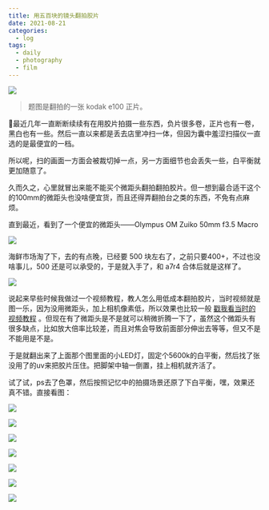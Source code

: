 ```yaml
---
title: 用五百块的镜头翻拍胶片
date: 2021-08-21 
categories:
  - log
tags: 
  - daily
  - photography
  - film
---
```


![](/assets/images/2021-08-21-reproduction_with_500_rmb_lens/2.jpeg)

>题图是翻拍的一张 kodak e100 正片。

最近几年一直断断续续有在用胶片拍摄一些东西，负片很多卷，正片也有一卷，黑白也有一些。然后一直以来都是丢去店里冲扫一体，但因为囊中羞涩扫描仪一直选的是最便宜的一档。

所以呢，扫的画面一方面会被裁切掉一点，另一方面细节也会丢失一些，白平衡就更加随意了。

久而久之，心里就冒出来能不能买个微距头翻拍翻拍胶片。但一想到最合适干这个的100mm的微距头也没啥便宜货，而且还得弄翻拍台之类的东西，不免有点麻烦。

直到最近，看到了一个便宜的微距头——Olympus OM Zuiko 50mm f3.5 Macro

![](/assets/images/2021-08-21-reproduction_with_500_rmb_lens/om50.jpeg)

海鲜市场淘了下，去的有点晚，已经要 500 块左右了，之前只要400+，不过也没啥事儿，500 还是可以承受的，于是就入手了，和 a7r4 合体后就是这样了。

![](/assets/images/2021-08-21-reproduction_with_500_rmb_lens/filmkit.jpeg)

说起来早些时候我做过一个视频教程，教人怎么用低成本翻拍胶片，当时视频就是图一乐，因为没用微距头，加上相机像素低，所以效果也比较一般 [戳我看当时的视频教程](https://www.bilibili.com/video/BV177411g7wP/) 。但现在有了微距头是不是就可以稍微折腾一下了，虽然这个微距头有很多缺点，比如放大倍率比较差，而且对焦会导致前面部分伸出去等等，但又不是不能用是不是。

于是就翻出来了上面那个图里面的小LED灯，固定个5600k的白平衡，然后找了张没用了的uv来把胶片压住。把脚架中轴一倒置，挂上相机就齐活了。

试了试，ps去了色罩，然后按照记忆中的拍摄场景还原了下白平衡，嘿，效果还真不错。直接看图：

![](/assets/images/2021-08-21-reproduction_with_500_rmb_lens/1.jpeg)

![](/assets/images/2021-08-21-reproduction_with_500_rmb_lens/2.jpeg)

![](/assets/images/2021-08-21-reproduction_with_500_rmb_lens/3.jpeg)

![](/assets/images/2021-08-21-reproduction_with_500_rmb_lens/4.jpeg)

![](/assets/images/2021-08-21-reproduction_with_500_rmb_lens/5.jpeg)

![](/assets/images/2021-08-21-reproduction_with_500_rmb_lens/6.jpeg)

![](/assets/images/2021-08-21-reproduction_with_500_rmb_lens/7.jpeg)